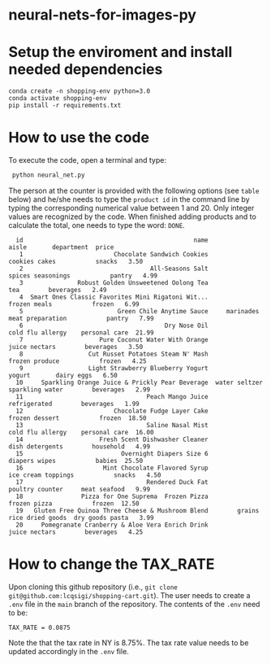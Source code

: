 # neural-nets-for-images-py

# Setup the enviroment and install needed dependencies

`conda create -n shopping-env python=3.0`  
`conda activate shopping-env`  
`pip install -r requirements.txt`  

# How to use the code

To execute the code, open a terminal and type:
 
```sh
 python neural_net.py
```

The person at the counter is provided with the following options (see `table` below) 
and he/she needs to type the `product id` in the command line by typing the corresponding
numerical value between 1 and 20. Only integer values are recognized by the
code. When finished adding products and to calculate the total, one needs to type the word: `DONE`.

`  id                                               name                          aisle       department  price`  
`   1                         Chocolate Sandwich Cookies                  cookies cakes           snacks   3.50`  
`   2                                   All-Seasons Salt              spices seasonings           pantry   4.99`  
`   3               Robust Golden Unsweetened Oolong Tea                            tea        beverages   2.49`  
`   4  Smart Ones Classic Favorites Mini Rigatoni Wit...                   frozen meals           frozen   6.99`  
`   5                          Green Chile Anytime Sauce     marinades meat preparation           pantry   7.99`  
`   6                                       Dry Nose Oil               cold flu allergy    personal care  21.99`  
`   7                     Pure Coconut Water With Orange                  juice nectars        beverages   3.50`  
`   8                  Cut Russet Potatoes Steam N' Mash                 frozen produce           frozen   4.25`  
`   9                  Light Strawberry Blueberry Yogurt                         yogurt       dairy eggs   6.50`  
`  10     Sparkling Orange Juice & Prickly Pear Beverage  water seltzer sparkling water        beverages   2.99`  
`  11                                  Peach Mango Juice                   refrigerated        beverages   1.99`  
`  12                         Chocolate Fudge Layer Cake                 frozen dessert           frozen  18.50`  
`  13                                  Saline Nasal Mist               cold flu allergy    personal care  16.00`  
`  14                     Fresh Scent Dishwasher Cleaner                dish detergents        household   4.99`  
`  15                           Overnight Diapers Size 6                  diapers wipes           babies  25.50`  
`  16                      Mint Chocolate Flavored Syrup             ice cream toppings           snacks   4.50`  
`  17                                  Rendered Duck Fat                poultry counter     meat seafood   9.99`  
`  18                Pizza for One Suprema  Frozen Pizza                   frozen pizza           frozen  12.50`  
`  19   Gluten Free Quinoa Three Cheese & Mushroom Blend        grains rice dried goods  dry goods pasta   3.99`  
`  20     Pomegranate Cranberry & Aloe Vera Enrich Drink                  juice nectars        beverages   4.25`  

# How to change the TAX_RATE

Upon cloning this github repository (i.e., `git clone
git@github.com:lcqsigi/shopping-cart.git`). The user needs to create a `.env`
file in the `main` branch of the repository. The contents of the `.env` need to
be:

`TAX_RATE = 0.0875`  

Note the that the tax rate in NY is 8.75%. The tax rate value needs to be
updated accordingly in the `.env` file.
